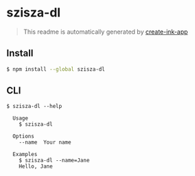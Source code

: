 # szisza-dl

> This readme is automatically generated by [create-ink-app](https://github.com/vadimdemedes/create-ink-app)

## Install

```bash
$ npm install --global szisza-dl
```

## CLI

```
$ szisza-dl --help

  Usage
    $ szisza-dl

  Options
    --name  Your name

  Examples
    $ szisza-dl --name=Jane
    Hello, Jane
```
